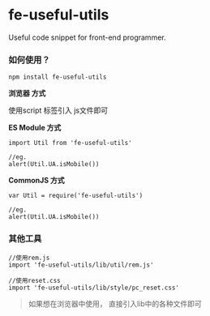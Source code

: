 # fe-useful-utils
Useful code snippet for front-end programmer.


### 如何使用？

```
npm install fe-useful-utils

```

**浏览器 方式**   

使用script 标签引入 js文件即可

**ES Module 方式**

```
import Util from 'fe-useful-utils'

//eg.
alert(Util.UA.isMobile())

```

**CommonJS 方式**

```
var Util = require('fe-useful-utils')

//eg.
alert(Util.UA.isMobile())

```

### 其他工具

```
//使用rem.js
import 'fe-useful-utils/lib/util/rem.js'

//使用reset.css
import 'fe-useful-utils/lib/style/pc_reset.css'

```

> 如果想在浏览器中使用， 直接引入lib中的各种文件即可
